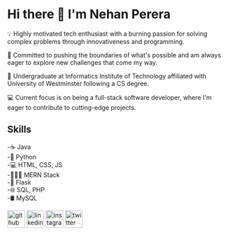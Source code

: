 # Hi there 👋 I'm Nehan Perera

💡 Highly motivated tech enthusiast with a burning passion for solving complex problems through innovativeness and programming.

🚀 Committed to pushing the boundaries of what's possible and am always eager to explore new challenges that come my way.

🌱 Undergraduate at Informatics Institute of Technology affiliated with University of Westminster following a CS degree.

💻 Current focus is on being a full-stack software developer, where I'm eager to contribute to cutting-edge projects.

## Skills
-☕ Java <br>
-🐍 Python <br>
-💻 HTML, CSS, JS <br>
-👩🏻‍💻 MERN Stack <br>
-🧪 Flask <br>
-🌐 SQL, PHP <br>
-🛢 MySQL 

[<img src='https://cdn.jsdelivr.net/npm/simple-icons@3.0.1/icons/github.svg' alt='github' height='40'>](https://github.com/NehanMP)   [<img src='https://cdn.jsdelivr.net/npm/simple-icons@3.0.1/icons/linkedin.svg' alt='linkedin' height='40'>](https://www.linkedin.com/in/nehan-perera/)   [<img src='https://cdn.jsdelivr.net/npm/simple-icons@3.0.1/icons/instagram.svg' alt='instagram' height='40'>](https://www.instagram.com/nehan_pr/)   [<img src='https://cdn.jsdelivr.net/npm/simple-icons@3.0.1/icons/twitter.svg' alt='twitter' height='40'>](https://twitter.com/Nehan_Pr)  
